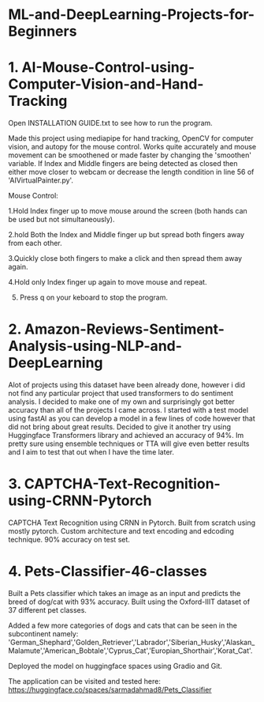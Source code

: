 # ML-and-DeepLearning-Projects-for-Beginners


# 1.  AI-Mouse-Control-using-Computer-Vision-and-Hand-Tracking

  Open INSTALLATION GUIDE.txt to see how to run the program.
  
  Made this project using mediapipe for hand tracking, OpenCV for computer vision, and autopy for the mouse control. Works quite accurately and mouse movement can be smoothened or made faster by changing the 'smoothen' variable.
  If Index and Middle fingers are being detected as closed then either move closer to webcam or decrease the length condition in line 56 of 'AIVirtualPainter.py'.
  
  Mouse Control:
  
  1.Hold Index finger up to move mouse around the screen (both hands can be used but not simultaneously).
  
  2.hold Both the Index and Middle finger up but spread both fingers away from each other.
  
  3.Quickly close both fingers to make a click and then spread them away again.
  
  4.Hold only Index finger up again to move mouse and repeat.
  
  5. Press q on your keboard to stop the program.

# 2. Amazon-Reviews-Sentiment-Analysis-using-NLP-and-DeepLearning

  Alot of projects using this dataset have been already done, however i did not find any particular project that used transformers to do sentiment analysis.
  I decided to make one of my own and surprisingly got better accuracy than all of the projects I came across.
  I started with a test model using fastAI as you can develop a model in a few lines of code however that did not bring about great results. 
  Decided to give it another try using Huggingface Transformers library and achieved an accuracy of 94%.
  Im pretty sure using ensemble techniques or TTA will give even better results and I aim to test that out when I have the time later.

# 3.  CAPTCHA-Text-Recognition-using-CRNN-Pytorch
  CAPTCHA Text Recognition using CRNN in Pytorch.
  Built from scratch using mostly pytorch.
  Custom architecture and text encoding and edcoding technique.
  90% accuracy on test set.

# 4. Pets-Classifier-46-classes

  Built a Pets classifier which takes an image as an input and predicts the breed of dog/cat with 93% accuracy.
  Built using the Oxford-IIIT dataset of 37 different pet classes.
  
  Added a few more categories of dogs and cats that can be seen in the subcontinent namely:  'German_Shephard','Golden_Retriever','Labrador','Siberian_Husky','Alaskan_Malamute','American_Bobtale','Cyprus_Cat','Europian_Shorthair','Korat_Cat'.
  
  Deployed the model on huggingface spaces using Gradio and Git.
  
  The application can be visited and tested here: https://huggingface.co/spaces/sarmadahmad8/Pets_Classifier
